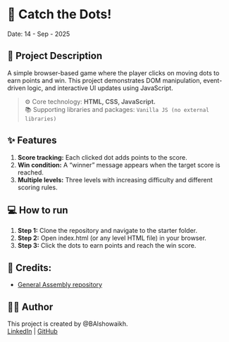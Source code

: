 # 🚀 Catch the Dots!
Date: 14 - Sep - 2025

## 📝 Project Description
A simple browser-based game where the player clicks on moving dots to earn points and win.
This project demonstrates DOM manipulation, event-driven logic, and interactive UI updates using JavaScript.<br>

> ⚙️ Core technology: **HTML, CSS, JavaScript.**<br>
> 📚 Supporting libraries and packages: `Vanilla JS (no external libraries)`

## ✨ Features
1. **Score tracking:** Each clicked dot adds points to the score.
2. **Win condition:** A “winner” message appears when the target score is reached.
3. **Multiple levels:** Three levels with increasing difficulty and different scoring rules.

## 💻 How to run
1. **Step 1:** Clone the repository and navigate to the starter folder.
2. **Step 2:** Open index.html (or any level HTML file) in your browser.
3. **Step 3:** Click the dots to earn points and reach the win score.

## 🔗 Credits:
* [General Assembly repository](https://github.com/SEB-PT-7-Bahrain/u1_hw_dots)

## 👩‍💻 Author
This project is created by @BAlshowaikh.<br>
[LinkedIn](www.linkedin.com/in/batoolalshowaikh) | [GitHub](https://github.com/BAlshowaikh)


